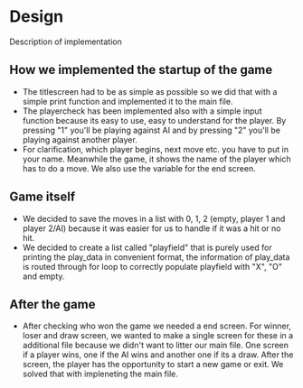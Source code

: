 # Design
Description of implementation
## How we implemented the startup of the game
- The titlescreen had to be as simple as possible so we did that with a simple print function and implemented it to the main file.
- The playercheck has been implemented also with a simple input function because its easy to use, easy to understand for the player. By pressing "1" you'll be playing against AI and by pressing "2" you'll be playing against another player.
- For clarification, which player begins, next move etc. you have to put in your name. Meanwhile the game, it shows the name of the player which has to do a move. We also use the variable for the end screen.
## Game itself
-  We decided to save the moves in a list with 0, 1, 2 (empty, player 1 and player 2/AI) because it was easier for us to handle if it was a hit or no hit. 
-  We decided to create a list called "playfield" that is purely used for printing the play_data in convenient format, the information of play_data is routed through for loop to correctly populate playfield with "X", "O" and empty.
## After the game
-  After checking who won the game we needed a end screen. For winner, loser and draw screen, we wanted to make a single screen for these in a additional file because we didn't want to litter our main file. One screen if a player wins, one if the AI wins and another one if its a draw. After the screen, the player has the opportunity to start a new game or exit. We solved that with impleneting the main file.
